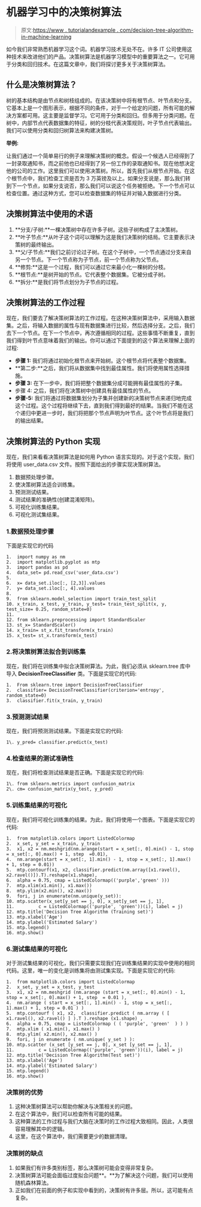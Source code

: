 # 机器学习中的决策树算法

> 原文:[https://www . tutorialandexample . com/decision-tree-algorithm-in-machine-learning](https://www.tutorialandexample.com/decision-tree-algorithm-in-machine-learning)

如今我们非常熟悉机器学习这个词。机器学习技术无处不在。许多 IT 公司使用这种技术来改进他们的产品。决策树算法是机器学习模型中的重要算法之一。它可用于分类和回归技术。在这篇文章中，我们将探讨更多关于决策树算法。

## 什么是决策树算法？

树的基本结构是由节点和树枝组成的。在该决策树中将有根节点、叶节点和分支。它基本上是一个图形表示，根据不同的条件，对于一个给定的问题，所有可能的解决方案都可用。这主要是监督学习。它可用于分类和回归。但多用于分类问题。在树中，内部节点代表数据集的特征，树的分枝代表决策规则，叶子节点代表输出。我们可以使用分类和回归树算法来构建决策树。

**举例:**

让我们通过一个简单易行的例子来理解决策树的概念。假设一个候选人已经得到了一封录取通知书，而之前他也已经得到了另一份工作的录取通知书。现在他想决定他的公司的工作。这里我们可以使用决策树。所以，首先我们从根节点开始。在这个根节点中，我们检查工资是否为 3 万英镑及以上。如果分支说是，那么我们转到下一个节点，如果分支说否，那么我们可以说这个任务被拒绝。下一个节点可以检查位置。通过这种方式，您可以检查数据集的特征并对输入数据进行分类。

## 决策树算法中使用的术语

1.  **分支/子树:**一棵决策树中存在许多子树。这些子树构成了主决策树。
2.  **叶子节点:**从叶子这个词可以理解为这是我们决策树的结局。它主要表示决策树的最终输出。
3.  **父/子节点:**我们之前讨论过子树。在这个子树中，一个节点通过分支来自另一个节点。下一个节点称为子节点，前一个节点称为父节点。
4.  **修剪:**这是一个过程，我们可以通过它来最小化一棵树的分枝。
5.  **根节点:**是树开始的节点。它代表整个数据集。它被分成子树。
6.  **拆分:**是我们将节点划分为子节点的过程。

## 决策树算法的工作过程

现在，我们要去了解决策树算法的工作过程。在这种决策树算法中，采用输入数据集。之后，将输入数据的属性与现有数据集进行比较，然后选择分支。之后，我们去下一个节点。在下一个节点中，再次遵循相同的过程。这些事情不断重复，直到我们得到叶节点意味着我们的输出。你可以通过下面提到的这个算法来理解上面的过程:

*   **步骤 1:** 我们将通过初始化根节点来开始树。这个根节点将代表整个数据集。
*   **第二步:**之后，我们将从数据集中找到最佳属性。我们将使用属性选择措施。
*   **步骤 3:** 在下一步中，我们将把整个数据集分成可能拥有最佳属性的子集。
*   步骤 4: 之后，我们将在决策树中创建具有最佳属性的节点。
*   **步骤-5:** 我们将通过将数据集划分为子集并创建新的决策树节点来递归地完成这个过程。这个过程将继续下去，直到我们得到最好的结果。当我们不能在这个递归中更进一步时，我们将把那个节点声明为叶节点。这个叶节点将是我们的输出结果。

## 决策树算法的 Python 实现

现在，我们来看看决策树算法是如何用 Python 语言实现的。对于这个实现，我们将使用 user_data.csv 文件。按照下面给出的步骤实现决策树算法。

1.  数据预处理步骤。
2.  使决策树算法适合训练集。
3.  预测测试结果。
4.  测试结果的准确性(创建混淆矩阵)。
5.  可视化训练集结果。
6.  可视化测试集结果。

### 1.数据预处理步骤

下面是实现它的代码

```
1.	import numpy as nm  
2.	import matplotlib.pyplot as mtp  
3.	import pandas as pd  
4.	data_set= pd.read_csv('user_data.csv')  
5.	  
6.	x= data_set.iloc[:, [2,3]].values  
7.	y= data_set.iloc[:, 4].values  
8.	  
9.	from sklearn.model_selection import train_test_split  
10.	x_train, x_test, y_train, y_test= train_test_split(x, y, test_size= 0.25, random_state=0)  
11.	  
12.	from sklearn.preprocessing import StandardScaler    
13.	st_x= StandardScaler()  
14.	x_train= st_x.fit_transform(x_train)    
15.	x_test= st_x.transform(x_test) 
```

### 2.将决策树算法拟合到训练集

现在，我们将在训练集中拟合决策树算法。为此，我们必须从 sklearn.tree 库中导入 **DecisionTreeClassifier** 类。下面是实现它的代码:

```
1.	From sklearn.tree import DecisionTreeClassifier  
2.	classifier= DecisionTreeClassifier(criterion='entropy', random_state=0)  
3.	classifier.fit(x_train, y_train) 
```

### 3.预测测试结果

现在，我们将预测测试结果。下面是实现它的代码:

```
1\. y_pred= classifier.predict(x_test)  
```

### 4.检查结果的测试准确性

现在，我们将检查测试结果是否正确。下面是实现它的代码:

```
1\. from sklearn.metrics import confusion_matrix  
2\. cm= confusion_matrix(y_test, y_pred) 
```

### 5.训练集结果的可视化

现在，我们将可视化训练集的结果。为此，我们将使用一个图表。下面是实现它的代码:

```
1.	from matplotlib.colors import ListedColormap  
2.	x_set, y_set = x_train, y_train  
3.	x1, x2 = nm.meshgrid(nm.arange(start = x_set[:, 0].min() - 1, stop = x_set[:, 0].max() + 1, step  =0.01),  
4.	nm.arange(start = x_set[:, 1].min() - 1, stop = x_set[:, 1].max() + 1, step = 0.01))  
5.	mtp.contourf(x1, x2, classifier.predict(nm.array([x1.ravel(), x2.ravel()]).T).reshape(x1.shape),  
6.	alpha = 0.75, cmap = ListedColormap(('purple','green' )))  
7.	mtp.xlim(x1.min(), x1.max())  
8.	mtp.ylim(x2.min(), x2.max())  
9.	fori, j in enumerate(nm.unique(y_set)):  
10.	mtp.scatter(x_set[y_set == j, 0], x_set[y_set == j, 1],  
11.	        c = ListedColormap(('purple', 'green'))(i), label = j)  
12.	mtp.title('Decision Tree Algorithm (Training set)')  
13.	mtp.xlabel('Age')  
14.	mtp.ylabel('Estimated Salary')  
15.	mtp.legend()  
16.	mtp.show() 
```

### 6.测试集结果的可视化

对于测试集结果的可视化，我们只需要实现我们在训练集结果的实现中使用的相同代码。这里，唯一的变化是训练集将由测试集实现。下面是实现它的代码:

```
1.	from matplotlib.colors import ListedColormap  
2.	x_set, y_set = x_test, y_test  
3.	x1, x2 = nm.meshgrid (nm.arange (start = x_set[:, 0].min() - 1, stop = x_set[:, 0].max() + 1, step  = 0.01 ),  
4.	nm.arange ( start = x_set[:, 1].min() - 1, stop = x_set[:, 1].max() + 1, step = 0.01 ) )  
5.	mtp.contourf ( x1, x2,  classifier.predict ( nm.array ( [ x1.ravel(), x2.ravel() ] ).T ).reshape (x1.shape) ,  
6.	alpha = 0.75, cmap = ListedColormap ( ( 'purple', 'green'  ) ) )  
7.	mtp.xlim ( x1.min(), x1.max() )  
8.	mtp.ylim( x2.min(), x2.max() )  
9.	fori, j in enumerate ( nm.unique( y_set ) ):  
10.	mtp.scatter (x_set [y_set == j, 0], x_set [y_set == j, 1],  
11.	        c = ListedColormap(('purple', 'green'))(i), label = j)  
12.	mtp.title('Decision Tree Algorithm(Test set)')  
13.	mtp.xlabel('Age')  
14.	mtp.ylabel('Estimated Salary')  
15.	mtp.legend()  
16.	mtp.show() 
```

### 决策树的优势

1.  这种决策树算法可以帮助你解决与决策相关的问题。
2.  在这个算法中，我们可以检查所有可能的结果。
3.  这种算法的工作过程与我们大脑在决策时的工作过程大致相同。因此，人类很容易理解其中的逻辑。
4.  这里，在这个算法中，我们需要更少的数据清理。

### 决策树的缺点

1.  如果我们有许多类别标签，那么决策树可能会变得非常复杂。
2.  决策树算法可能会面临过度拟合问题**。**为了解决这个问题，我们可以使用随机森林算法。
3.  正如我们在前面的例子和实现中看到的，决策树有许多层。所以，这可能有点复杂。